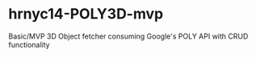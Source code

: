 # hrnyc14-POLY3D-mvp

Basic/MVP 3D Object fetcher consuming Google's POLY API with CRUD functionality
